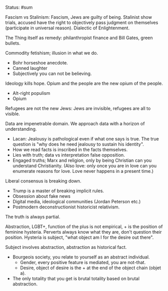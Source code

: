 
Status: #sum 

Fascism vs Stalinism: Fascism, Jews are guilty of being. Stalinist show trials, accused have the right to objectively pass judgment on themselves (participate in universal reason). Dialectic of Enlightenment.

The Thing itself as remedy: philanthropist finance and Bill Gates, green bullets.

Commodity fetishism; illusion in what we do.
- Bohr horseshoe anecdote.
- Canned laughter
- Subjectively you can not be believing.

Ideology kills hope. 
Opium and the people are the new opium of the people.
- Alt-right populism
- Opium 

Refugees are not the new Jews: Jews are invisible, refugees are all to visible.

Data are impenetrable domain. We approach data with a horizon of understanding.
- Lacan: Jealousy is pathological even if what one says is true. The true question is "why does he need jealousy to sustain his identity".
- How we read facts is inscribed in the facts themselves.
- Lies with truth; data vs interpretation false opposition.
- Engaged truths; Marx and religion, only by being Christian can you understand Christianity. 
(Also love: only once you are in love can you enumerate reasons for love. Love never happens in a present time.)

Liberal consensus is breaking down.
- Trump is a master of breaking implicit rules.
- Obsession about fake news
- Digital media, ideological communities (Jordan Peterson etc.) 
- Postmodern deconstructionist historicist relativism.

The truth is always partial. 

Abstraction, LGBT+, function of the plus is not empirical, + is the position of feminine hysteria. Perverts always know what they are, don't question their position. Hysteria is subject, "what object am I for the desire out there".

Subject involves abstraction, abstraction as historical fact.
- Bourgeois society, you relate to yourself as an abstract individual.
	- Gender, every positive feature is mediated, you are not-that.
	- Desire, object of desire is the + at the end of the object chain (objet a).
- The only totality that you get is brutal totality based on brutal abstraction.



